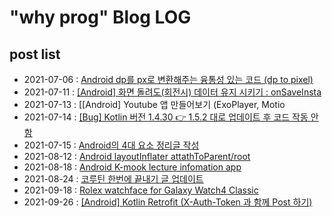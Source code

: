# "why prog" Blog LOG

## post list
- 2021-07-06 : 	[Android dp를 px로 변환해주는 융통성 있는 코드 (dp to pixel)](https://happywww.tistory.com/101)
- 2021-07-11 :  [[Android] 화면 돌려도(회전시) 데이터 유지 시키기 : onSaveInsta](https://whyprogrammer.tistory.com/602)
- 2021-07-13 : [[Android] Youtube 앱 만들어보기 (ExoPlayer, Motio
- 2021-07-14 : [[Bug] Kotlin 버전 1.4.30 👉 1.5.2 대로 업데이트 후 코드 작동 안함](https://whyprogrammer.tistory.com/604)
- 2021-07-15 : [Android의 4대 요소 정리글 작성](https://whyprogrammer.tistory.com/605)
- 2021-08-12 : [Android layoutInflater attathToParent/root](https://whyprogrammer.tistory.com/624)
- 2021-08-18 : [Android K-mook lecture infomation app](https://whyprogrammer.tistory.com/626)
- 2021-08-24 : [코루틴 한번에 끝내기 글 업데이트](https://whyprogrammer.tistory.com/596)
- 2021-09-18 : [Rolex watchface for Galaxy Watch4 Classic](https://whyprogrammer.tistory.com/628)
- 2021-09-26 : [[Android] Kotlin Retrofit (X-Auth-Token 과 함께 Post 하기)](https://whyprogrammer.tistory.com/629)